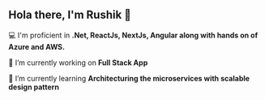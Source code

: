 ## Hola there, I'm Rushik 👋

💻 I'm proficient in __.Net, ReactJs, NextJs, Angular along with hands on of Azure and AWS.__

🔭 I’m currently working on __Full Stack App__

🌱 I’m currently learning __Architecturing the microservices with scalable design pattern__

